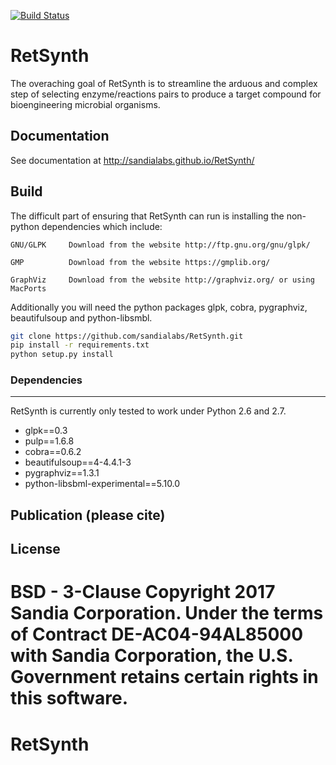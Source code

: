 [![Build Status](https://travis-ci.org/sandialabs/RetroSynth.svg?branch=master)](https://travis-ci.org/sandialabs/RetSynth)

# RetSynth

The overaching goal of RetSynth is to streamline the arduous and complex step of selecting enzyme/reactions pairs to produce a target compound for bioengineering microbial organisms. 

## Documentation

See documentation at http://sandialabs.github.io/RetSynth/

## Build

The difficult part of ensuring that RetSynth can run is installing the non-python dependencies which include:
	
    GNU/GLPK 	 Download from the website http://ftp.gnu.org/gnu/glpk/
	
    GMP 		 Download from the website https://gmplib.org/
    
    GraphViz     Download from the website http://graphviz.org/ or using MacPorts

Additionally you will need the python packages glpk, cobra, pygraphviz, beautifulsoup and python-libsmbl.

```bash
git clone https://github.com/sandialabs/RetSynth.git
pip install -r requirements.txt
python setup.py install
```

### Dependencies
-------------
RetSynth is currently only tested to work under Python 2.6 and 2.7.

* glpk==0.3
* pulp==1.6.8 
* cobra==0.6.2
* beautifulsoup==4-4.4.1-3
* pygraphviz==1.3.1
* python-libsbml-experimental==5.10.0

## Publication (please cite)

## License

BSD - 3-Clause Copyright 2017 Sandia Corporation. Under the terms of Contract DE-AC04-94AL85000 with Sandia Corporation, the U.S. Government retains certain rights in this software.
=======
# RetSynth

